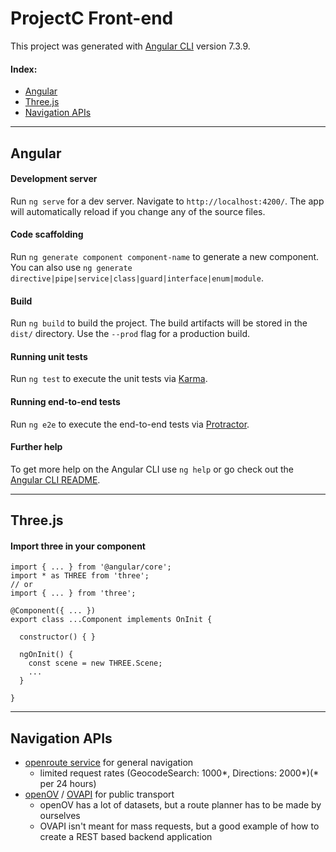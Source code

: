# ProjectC Front-end

This project was generated with [Angular CLI](https://github.com/angular/angular-cli) version 7.3.9.

#### Index:
- [Angular](#angular)
- [Three.js](#threejs)
- [Navigation APIs](#navigation-apis)

---
## Angular

#### Development server

Run `ng serve` for a dev server. Navigate to `http://localhost:4200/`. The app will automatically reload if you change any of the source files.

#### Code scaffolding

Run `ng generate component component-name` to generate a new component. You can also use `ng generate directive|pipe|service|class|guard|interface|enum|module`.

#### Build

Run `ng build` to build the project. The build artifacts will be stored in the `dist/` directory. Use the `--prod` flag for a production build.

#### Running unit tests

Run `ng test` to execute the unit tests via [Karma](https://karma-runner.github.io).

#### Running end-to-end tests

Run `ng e2e` to execute the end-to-end tests via [Protractor](http://www.protractortest.org/).

#### Further help

To get more help on the Angular CLI use `ng help` or go check out the [Angular CLI README](https://github.com/angular/angular-cli/blob/master/README.md).

---

## Three.js

#### Import three in your component
```
import { ... } from '@angular/core';
import * as THREE from 'three';
// or
import { ... } from 'three';

@Component({ ... })
export class ...Component implements OnInit {

  constructor() { }

  ngOnInit() {
    const scene = new THREE.Scene;
    ...
  }
  
}
```

---

## Navigation APIs

* [openroute service](https://openrouteservice.org/) for general navigation
  * limited request rates (GeocodeSearch: 1000*, Directions: 2000*)(* per 24 hours)
* [openOV](https://openov.nl/) / [OVAPI](https://github.com/skywave/KV78Turbo-OVAPI/wiki) for public transport
  * openOV has a lot of datasets, but a route planner has to be made by ourselves
  * OVAPI isn't meant for mass requests, but a good example of how to create a REST based backend application
